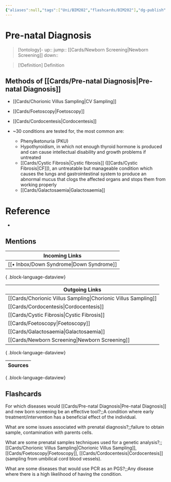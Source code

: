 ```yaml
---
{"aliases":null,"tags":["Uni/BIM202","flashcards/BIM202"],"dg-publish":true,"permalink":"/cards/pre-natal-diagnosis/","dgPassFrontmatter":true}
---
```


# Pre-natal Diagnosis

> [!ontology]-
> up:: 
> jump:: [[Cards/Newborn Screening\|Newborn Screening]]
> down:: 

> [!Definition] Definition

## Methods of [[Cards/Pre-natal Diagnosis\|Pre-natal Diagnosis]]

- [[Cards/Chorionic Villus Sampling\|CV Sampling]]
- [[Cards/Foetoscopy\|Foetoscopy]]
- [[Cards/Cordocentesis\|Cordocentesis]]

- ~30 conditions are tested for, the most common are:
	- Phenylketonuria (PKU)
	- Hypothyroidism, in which not enough thyroid hormone is produced and can cause intellectual disability and growth problems if untreated
	- [[Cards/Cystic Fibrosis\|Cystic fibrosis]] ([[Cards/Cystic Fibrosis\|CF]]), an untreatable but manageable condition which causes the lungs and gastrointestinal system to produce an abnormal mucus that clogs the affected organs and stops them from working properly
	- [[Cards/Galactosaemia\|Galactosaemia]]

# Reference

- 

## Mentions

| Incoming Links                              |
| ------------------------------------------- |
| [[• Inbox/Down Syndrome\|Down Syndrome]] |

{ .block-language-dataview}

| Outgoing Links                                                    |
| ----------------------------------------------------------------- |
| [[Cards/Chorionic Villus Sampling\|Chorionic Villus Sampling]] |
| [[Cards/Cordocentesis\|Cordocentesis]]                         |
| [[Cards/Cystic Fibrosis\|Cystic Fibrosis]]                     |
| [[Cards/Foetoscopy\|Foetoscopy]]                               |
| [[Cards/Galactosaemia\|Galactosaemia]]                         |
| [[Cards/Newborn Screening\|Newborn Screening]]                 |

{ .block-language-dataview}

| Sources |
| ------- |

{ .block-language-dataview}

## Flashcards

For which diseases would [[Cards/Pre-natal Diagnosis\|Pre-natal Diagnosis]] and new born screening be an effective tool?;;A condition where early treatment/intervention has a beneficial effect of the individual.
<!--SR:!2024-10-25,16,250-->

What are some issues associated with prenatal diagnosis?;;failure to obtain sample, contamination with parents cells.
<!--SR:!2024-10-28,12,230-->

What are some prenatal samples techniques used for a genetic analysis?;;[[Cards/Chorionic Villus Sampling\|Chorionic Villus Sampling]], [[Cards/Foetoscopy\|Foetoscopy]], [[Cards/Cordocentesis\|Cordocentesis]] (sampling from umbilical cord blood vessels).
<!--SR:!2024-10-18,2,210-->

What are some diseases that would use PCR as an PGS?;;Any disease where there is a high likelihood of having the condition.
<!--SR:!2024-10-28,12,230-->